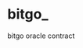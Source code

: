 # bitgo_
bitgo oracle contract 



<!-- // ngrok exposes local networked services behinds NATs and firewalls to the
//     public internet over a secure tunnel. Share local websites, build/test
//     webhook consumers and self-host personal services.
//     Detailed help for each command is available with 'ngrok help <command>'.
//     Open http://localhost:4040 for ngrok's web interface to inspect traffic. -->
